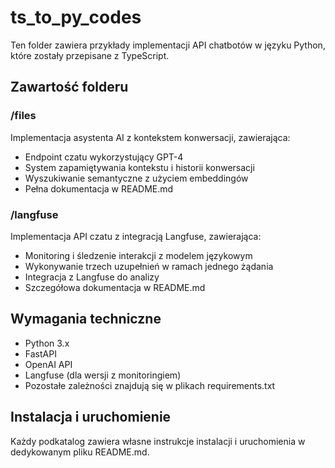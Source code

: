 # ts_to_py_codes

Ten folder zawiera przykłady implementacji API chatbotów w języku Python, które zostały przepisane z TypeScript.

## Zawartość folderu

### /files
Implementacja asystenta AI z kontekstem konwersacji, zawierająca:
- Endpoint czatu wykorzystujący GPT-4
- System zapamiętywania kontekstu i historii konwersacji
- Wyszukiwanie semantyczne z użyciem embeddingów
- Pełna dokumentacja w README.md

### /langfuse
Implementacja API czatu z integracją Langfuse, zawierająca:
- Monitoring i śledzenie interakcji z modelem językowym
- Wykonywanie trzech uzupełnień w ramach jednego żądania
- Integracja z Langfuse do analizy
- Szczegółowa dokumentacja w README.md

## Wymagania techniczne
- Python 3.x
- FastAPI
- OpenAI API
- Langfuse (dla wersji z monitoringiem)
- Pozostałe zależności znajdują się w plikach requirements.txt

## Instalacja i uruchomienie
Każdy podkatalog zawiera własne instrukcje instalacji i uruchomienia w dedykowanym pliku README.md.
